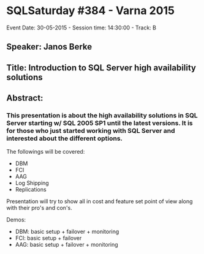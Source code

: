 # SQLSaturday #384 - Varna 2015
Event Date: 30-05-2015 - Session time: 14:30:00 - Track: B
## Speaker: Janos Berke
## Title: Introduction to SQL Server high availability solutions
## Abstract:
### This presentation is about the high availability solutions in SQL Server starting w/ SQL 2005 SP1 until the latest versions. It is for those who just started working with SQL Server and interested about the different options. 
The followings will be covered:
- DBM
- FCI
- AAG
- Log Shipping
- Replications

Presentation will try to show all in cost and feature set point of view along with their pro's and con's.

Demos:
- DBM: basic setup + failover + monitoring
- FCI: basic setup + failover
- AAG: basic setup + failover + monitoring

